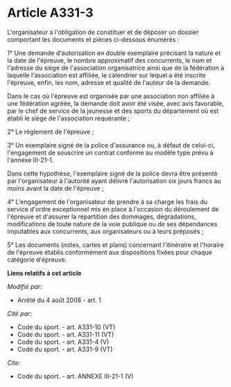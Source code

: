 # Article A331-3

L'organisateur a l'obligation de constituer et de déposer un dossier comportant les documents et pièces ci-dessous
énumérés : 

1° Une demande d'autorisation en double exemplaire précisant la nature et la date de l'épreuve, le nombre approximatif des
concurrents, le nom et l'adresse du siège de l'association organisatrice ainsi que de la fédération à laquelle l'association
est affiliée, le calendrier sur lequel a été inscrite l'épreuve, enfin, les nom, adresse et qualité de l'auteur de la
demande. 

Dans le cas où l'épreuve est organisée par une association non affiliée à une fédération agréée, la demande doit avoir été
visée, avec avis favorable, par le chef de service de la jeunesse et des sports du département où est établi le siège de
l'association requérante ; 

2° Le règlement de l'épreuve ; 

3° Un exemplaire signé de la police d'assurance ou, à défaut de celui-ci, l'engagement de souscrire un contrat conforme au
modèle type prévu à l'annexe III-21-1.

Dans cette hypothèse, l'exemplaire signé de la police devra être présenté par l'organisateur à l'autorité ayant délivré
l'autorisation six jours francs au moins avant la date de l'épreuve ; 

4° L'engagement de l'organisateur de prendre à sa charge les frais du service d'ordre exceptionnel mis en place à l'occasion
du déroulement de l'épreuve et d'assurer la répartition des dommages, dégradations, modifications de toute nature de la voie
publique ou de ses dépendances imputables aux concurrents, aux organisateurs ou à leurs préposés ; 

5° Les documents (notes, cartes et plans) concernant l'itinéraire et l'horaire de l'épreuve établis conformément aux
dispositions fixées pour chaque catégorie d'épreuve.

**Liens relatifs à cet article**

_Modifié par_:

  - Arrêté du 4 août 2008 - art. 1

_Cité par_:

  - Code du sport. - art. A331-10 (VT)
  - Code du sport. - art. A331-11 (VT)
  - Code du sport. - art. A331-4 (V)
  - Code du sport. - art. A331-9 (VT)

_Cite_:

  - Code du sport. - art. ANNEXE III-21-1 (V)
